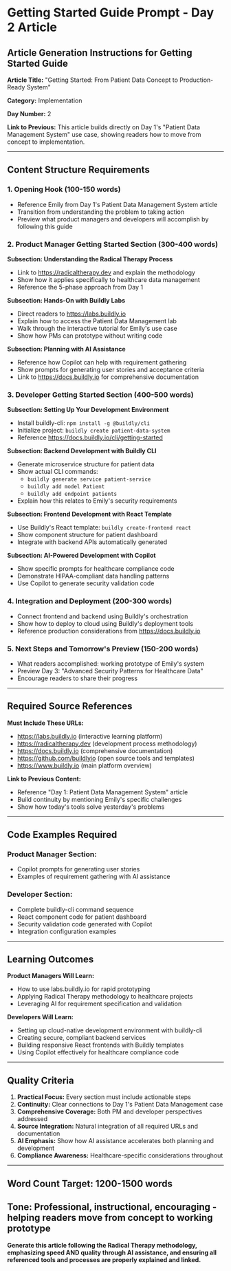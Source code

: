 # Getting Started Guide Prompt - Day 2 Article

## Article Generation Instructions for Getting Started Guide

**Article Title:** "Getting Started: From Patient Data Concept to Production-Ready System"

**Category:** Implementation

**Day Number:** 2

**Link to Previous:** This article builds directly on Day 1's "Patient Data Management System" use case, showing readers how to move from concept to implementation.

---

## Content Structure Requirements

### 1. Opening Hook (100-150 words)
- Reference Emily from Day 1's Patient Data Management System article
- Transition from understanding the problem to taking action
- Preview what product managers and developers will accomplish by following this guide

### 2. Product Manager Getting Started Section (300-400 words)

**Subsection: Understanding the Radical Therapy Process**
- Link to https://radicaltherapy.dev and explain the methodology
- Show how it applies specifically to healthcare data management
- Reference the 5-phase approach from Day 1

**Subsection: Hands-On with Buildly Labs**
- Direct readers to https://labs.buildly.io
- Explain how to access the Patient Data Management lab
- Walk through the interactive tutorial for Emily's use case
- Show how PMs can prototype without writing code

**Subsection: Planning with AI Assistance**
- Reference how Copilot can help with requirement gathering
- Show prompts for generating user stories and acceptance criteria
- Link to https://docs.buildly.io for comprehensive documentation

### 3. Developer Getting Started Section (400-500 words)

**Subsection: Setting Up Your Development Environment**
- Install buildly-cli: `npm install -g @buildly/cli`
- Initialize project: `buildly create patient-data-system`
- Reference https://docs.buildly.io/cli/getting-started

**Subsection: Backend Development with Buildly CLI**
- Generate microservice structure for patient data
- Show actual CLI commands:
  - `buildly generate service patient-service`
  - `buildly add model Patient`
  - `buildly add endpoint patients`
- Explain how this relates to Emily's security requirements

**Subsection: Frontend Development with React Template**
- Use Buildly's React template: `buildly create-frontend react`
- Show component structure for patient dashboard
- Integrate with backend APIs automatically generated

**Subsection: AI-Powered Development with Copilot**
- Show specific prompts for healthcare compliance code
- Demonstrate HIPAA-compliant data handling patterns
- Use Copilot to generate security validation code

### 4. Integration and Deployment (200-300 words)
- Connect frontend and backend using Buildly's orchestration
- Show how to deploy to cloud using Buildly's deployment tools
- Reference production considerations from https://docs.buildly.io

### 5. Next Steps and Tomorrow's Preview (150-200 words)
- What readers accomplished: working prototype of Emily's system
- Preview Day 3: "Advanced Security Patterns for Healthcare Data"
- Encourage readers to share their progress

---

## Required Source References

**Must Include These URLs:**
- https://labs.buildly.io (interactive learning platform)
- https://radicaltherapy.dev (development process methodology)
- https://docs.buildly.io (comprehensive documentation)
- https://github.com/buildlyio (open source tools and templates)
- https://www.buildly.io (main platform overview)

**Link to Previous Content:**
- Reference "Day 1: Patient Data Management System" article
- Build continuity by mentioning Emily's specific challenges
- Show how today's tools solve yesterday's problems

---

## Code Examples Required

### Product Manager Section:
- Copilot prompts for generating user stories
- Examples of requirement gathering with AI assistance

### Developer Section:
- Complete buildly-cli command sequence
- React component code for patient dashboard
- Security validation code generated with Copilot
- Integration configuration examples

---

## Learning Outcomes

**Product Managers Will Learn:**
- How to use labs.buildly.io for rapid prototyping
- Applying Radical Therapy methodology to healthcare projects
- Leveraging AI for requirement specification and validation

**Developers Will Learn:**
- Setting up cloud-native development environment with buildly-cli
- Creating secure, compliant backend services
- Building responsive React frontends with Buildly templates
- Using Copilot effectively for healthcare compliance code

---

## Quality Criteria

1. **Practical Focus:** Every section must include actionable steps
2. **Continuity:** Clear connections to Day 1's Patient Data Management case
3. **Comprehensive Coverage:** Both PM and developer perspectives addressed
4. **Source Integration:** Natural integration of all required URLs and documentation
5. **AI Emphasis:** Show how AI assistance accelerates both planning and development
6. **Compliance Awareness:** Healthcare-specific considerations throughout

---

## Word Count Target: 1200-1500 words

## Tone: Professional, instructional, encouraging - helping readers move from concept to working prototype

**Generate this article following the Radical Therapy methodology, emphasizing speed AND quality through AI assistance, and ensuring all referenced tools and processes are properly explained and linked.**